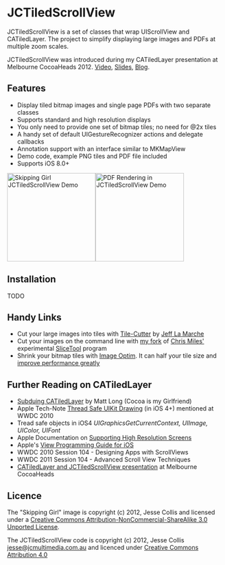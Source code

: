 # JCTiledScrollView

JCTiledScrollView is a set of classes that wrap UIScrollView and CATiledLayer. The project to simplify displaying large images and PDFs at multiple zoom scales.

JCTiledScrollView was introduced during my CATiledLayer presentation at Melbourne CocoaHeads 2012. [Video](https://vimeo.com/45293931), [Slides](https://github.com/jessedc/CATiledLayer-2012), [Blog](http://blog.jcmultimedia.com.au/2012/02/catiledlayer-melbourne-cocoaheads-february-2012/).

## Features

 * Display tiled bitmap images and single page PDFs with two separate classes
 * Supports standard and high resolution displays
 * You only need to provide one set of bitmap tiles; no need for @2x tiles
 * A handy set of default UIGestureRecognizer actions and delegate callbacks
 * Annotation support with an interface similar to MKMapView
 * Demo code, example PNG tiles and PDF file included
 * Supports iOS 8.0+

<img src="https://github.com/jessedc/JCTiledScrollView/raw/master/Demo/JCTiledViewDemo.png" alt="Skipping Girl JCTiledScrollView Demo" width="206" style="width:206px;"/><img src="https://github.com/jessedc/JCTiledScrollView/raw/master/Demo/JCTiledViewDemo2.png" alt="PDF Rendering in JCTiledScrollView Demo" width="206" style="width:206px;"/>

## Installation

TODO

## Handy Links
 * Cut your large images into tiles with [Tile-Cutter][5] by [Jeff La Marche][6]
 * Cut your images on the command line with [my fork][12] of [Chris Miles'][13] experimental [SliceTool][12] program
 * Shrink your bitmap tiles with [Image Optim][14]. It can half your tile size and [improve performance greatly][15]

## Further Reading on CATiledLayer
  * [Subduing CATiledLayer][9] by Matt Long (Cocoa is my Girlfriend)
  * Apple Tech-Note [Thread Safe UIKit Drawing][7] (in iOS 4+)  mentioned at WWDC 2010
  * Tread safe objects in iOS4 _UIGraphicsGetCurrentContext, UIImage, UIColor, UIFont_
  * Apple Documentation on [Supporting High Resolution Screens][8]
  * Apple's [View Programming Guide for iOS][10]
  * WWDC 2010 Session 104 - Designing Apps with ScrollViews
  * WWDC 2011 Session 104 - Advanced Scroll View Techniques
  * [CATiledLayer and JCTiledScrollView presentation](http://blog.jcmultimedia.com.au/2012/02/catiledlayer-melbourne-cocoaheads-february-2012/) at Melbourne CocoaHeads

## Licence

The "Skipping Girl" image is copyright (c) 2012, Jesse Collis and licensed under a [Creative Commons Attribution-NonCommercial-ShareAlike 3.0 Unported License][1].

The JCTiledScrollView code is copyright (c) 2012, Jesse Collis <jesse@jcmultimedia.com.au> and licenced under [Creative Commons Attribution 4.0](http://creativecommons.org/licenses/by/4.0/)


[1]: http://creativecommons.org/licenses/by-nc-sa/3.0/ "Creative Commons Attribution-NonCommercial-ShareAlike 3.0 Unported License"
[2]: https://blog.jcmultimedia.com.au/ "JC Multimedia Design"
[3]: http://twitter.com/sirjec/ "@sirjec on Twitter"
[4]: http://www.melbournecocoaheads.com/ "Melbourne Cocoaheads"
[5]: https://github.com/jlamarche/Tile-Cutter "Tile-Cutter"
[6]: http://iphonedevelopment.blogspot.com/ "iPhone Development.blogspot.com"
[7]: https://developer.apple.com/library/ios/#qa/qa1637/_index.html "Thread Safe UIKit Drawing"
[8]: https://developer.apple.com/library/ios/#documentation/2DDrawing/Conceptual/DrawingPrintingiOS/SupportingHiResScreens/SupportingHiResScreens.html "Supporting High Resolution Screens"
[9]: http://www.cimgf.com/2011/03/01/subduing-catiledlayer/ "Subduing CATiledLayer on Cocoa Is My Girlfriend"
[10]: https://developer.apple.com/library/ios/documentation/WindowsViews/Conceptual/ViewPG_iPhoneOS/WindowsandViews/WindowsandViews.html#//apple_ref/doc/uid/TP40009503-CH2-SW1 "View Programming Guide for iOS - View and Window Architecture"
[11]: https://github.com/jessedc/JCTiledScrollView/tree/pdf-experimental "JCTiledView - Experimental PDF branch"
[12]: https://github.com/jessedc/SliceTool "jessedc's fork of SliceTool on github"
[13]: https://github.com/chrismiles/SliceTool "Chris Miles' SliceTool on github"
[14]: http://imageoptim.com "Image Optim"
[15]: http://imageoptim.com/tweetbot.html "Image Optim Case study: Tweetbot for iPad"
[16]: https://github.com/jessedc/JCTiledScrollView/tree/drag-annotations "JCTiledScrollView drag-annotations branch"
